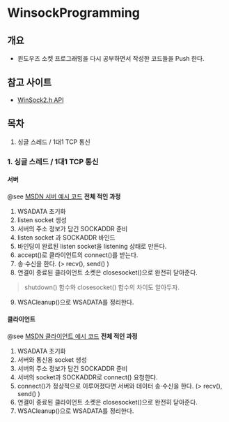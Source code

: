 # WinsockProgramming

## 개요
* 윈도우즈 소켓 프로그래밍을 다시 공부하면서 작성한 코드들을 Push 한다.

## 참고 사이트
* [WinSock2.h API](https://docs.microsoft.com/en-us/windows/win32/api/winsock2/)


## 목차
1. 싱글 스레드 / 1대1 TCP 통신


### 1. 싱글 스레드 / 1대1 TCP 통신
#### 서버
@see [MSDN 서버 예시 코드](https://docs.microsoft.com/en-us/windows/win32/winsock/complete-server-code)
**전체 적인 과정**
1. WSADATA 초기화
2. listen socket 생성
3. 서버의 주소 정보가 담긴 SOCKADDR 준비
4. listen socket 과 SOCKADDR 바인드
5. 바인딩이 완료된 listen socket을 listening 상태로 만든다.
6. accept()로 클라이언트의 connect()를 받는다.
7. 송·수신을 한다. (> recv(), send() )
8. 연결이 종료된 클라이언트 소켓은 closesocket()으로 완전히 닫아준다.
> shutdown() 함수와 closesocket() 함수의 차이도 알아두자.
9. WSACleanup()으로 WSADATA를 정리한다.
#### 클라이언트
@see [MSDN 클라이언트 예시 코드](https://docs.microsoft.com/en-us/windows/win32/winsock/complete-client-code)
**전체 적인 과정**
1. WSADATA 초기화
2. 서버와 통신용 socket 생성
3. 서버의 주소 정보가 담긴 SOCKADDR 준비
4. 서버의 socket과 SOCKADDR로 connect() 요청한다.
5. connect()가 정상적으로 이루어졌다면 서버와 데이터 송·수신을 한다. (> recv(), send() )
6. 연결이 종료된 클라이언트 소켓은 closesocket()으로 완전히 닫아준다.
7. WSACleanup()으로 WSADATA를 정리한다.